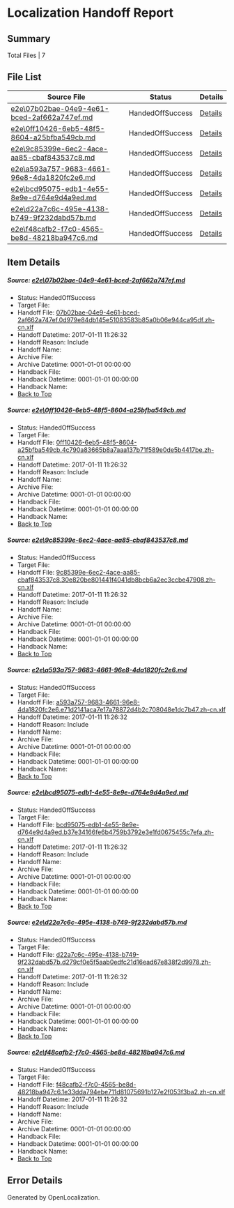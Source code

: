 # <a name='report-top'></a> Localization Handoff Report

## Summary
 Total Files | 7

## File List
 Source File | Status | Details 
 ----------- | ------ | ------- 
 [e2e\07b02bae-04e9-4e61-bced-2af662a747ef.md](https://github.com/OpenLocalizationTestOrg/ol-test0/blob/6a5db6940574768938ceaed81896ca9dd2d049d5/e2e/07b02bae-04e9-4e61-bced-2af662a747ef.md) | HandedOffSuccess | [Details](#08a20fea4008df84969b9c53148d0e26f070d58b1)
 [e2e\0ff10426-6eb5-48f5-8604-a25bfba549cb.md](https://github.com/OpenLocalizationTestOrg/ol-test0/blob/6a5db6940574768938ceaed81896ca9dd2d049d5/e2e/0ff10426-6eb5-48f5-8604-a25bfba549cb.md) | HandedOffSuccess | [Details](#d7d94a4e4cee445fb609b70ea3b8a58973dd5b992)
 [e2e\9c85399e-6ec2-4ace-aa85-cbaf843537c8.md](https://github.com/OpenLocalizationTestOrg/ol-test0/blob/6a5db6940574768938ceaed81896ca9dd2d049d5/e2e/9c85399e-6ec2-4ace-aa85-cbaf843537c8.md) | HandedOffSuccess | [Details](#7a968a2b0d0f9b40e419260743ba873cbbe36f3c5)
 [e2e\a593a757-9683-4661-96e8-4da1820fc2e6.md](https://github.com/OpenLocalizationTestOrg/ol-test0/blob/6a5db6940574768938ceaed81896ca9dd2d049d5/e2e/a593a757-9683-4661-96e8-4da1820fc2e6.md) | HandedOffSuccess | [Details](#f7c4b885e61ddd118ab9154ea13dca7d79ddf2506)
 [e2e\bcd95075-edb1-4e55-8e9e-d764e9d4a9ed.md](https://github.com/OpenLocalizationTestOrg/ol-test0/blob/6a5db6940574768938ceaed81896ca9dd2d049d5/e2e/bcd95075-edb1-4e55-8e9e-d764e9d4a9ed.md) | HandedOffSuccess | [Details](#6335e77f051681b717ca9e455ecae0eda4fdf5b27)
 [e2e\d22a7c6c-495e-4138-b749-9f232dabd57b.md](https://github.com/OpenLocalizationTestOrg/ol-test0/blob/6a5db6940574768938ceaed81896ca9dd2d049d5/e2e/d22a7c6c-495e-4138-b749-9f232dabd57b.md) | HandedOffSuccess | [Details](#451cd43268171c5f30a3bac36dd08afdd3ccf2488)
 [e2e\f48cafb2-f7c0-4565-be8d-48218ba947c6.md](https://github.com/OpenLocalizationTestOrg/ol-test0/blob/6a5db6940574768938ceaed81896ca9dd2d049d5/e2e/f48cafb2-f7c0-4565-be8d-48218ba947c6.md) | HandedOffSuccess | [Details](#4da6f80aacc24bc7091111bf4f04140728fcce0010)

## Item Details
##### <a name='08a20fea4008df84969b9c53148d0e26f070d58b1'></a> Source: [e2e\07b02bae-04e9-4e61-bced-2af662a747ef.md](https://github.com/OpenLocalizationTestOrg/ol-test0/blob/6a5db6940574768938ceaed81896ca9dd2d049d5/e2e/07b02bae-04e9-4e61-bced-2af662a747ef.md)
* Status: HandedOffSuccess
* Target File: 
* Handoff File: [07b02bae-04e9-4e61-bced-2af662a747ef.0d979e84db145e51083583b85a0b06e944ca95df.zh-cn.xlf](https://github.com/OpenLocalizationTestOrg/ol-test0-handoff/blob/9bdfe2522900e3f6391309d5ba38a5221db18c86/ol-handoff/OpenLocalizationTestOrg/ol-test0-zhcn/shujia/ht/07b02bae-04e9-4e61-bced-2af662a747ef.0d979e84db145e51083583b85a0b06e944ca95df.zh-cn.xlf)
* Handoff Datetime: 2017-01-11 11:26:32
* Handoff Reason: Include
* Handoff Name: 
* Archive File: 
* Archive Datetime: 0001-01-01 00:00:00
* Handback File: 
* Handback Datetime: 0001-01-01 00:00:00
* Handback Name: 
* [Back to Top](#report-top)

##### <a name='d7d94a4e4cee445fb609b70ea3b8a58973dd5b992'></a> Source: [e2e\0ff10426-6eb5-48f5-8604-a25bfba549cb.md](https://github.com/OpenLocalizationTestOrg/ol-test0/blob/6a5db6940574768938ceaed81896ca9dd2d049d5/e2e/0ff10426-6eb5-48f5-8604-a25bfba549cb.md)
* Status: HandedOffSuccess
* Target File: 
* Handoff File: [0ff10426-6eb5-48f5-8604-a25bfba549cb.4c790a83665b8a7aaa137b71f589e0de5b4417be.zh-cn.xlf](https://github.com/OpenLocalizationTestOrg/ol-test0-handoff/blob/9bdfe2522900e3f6391309d5ba38a5221db18c86/ol-handoff/OpenLocalizationTestOrg/ol-test0-zhcn/shujia/ht/0ff10426-6eb5-48f5-8604-a25bfba549cb.4c790a83665b8a7aaa137b71f589e0de5b4417be.zh-cn.xlf)
* Handoff Datetime: 2017-01-11 11:26:32
* Handoff Reason: Include
* Handoff Name: 
* Archive File: 
* Archive Datetime: 0001-01-01 00:00:00
* Handback File: 
* Handback Datetime: 0001-01-01 00:00:00
* Handback Name: 
* [Back to Top](#report-top)

##### <a name='7a968a2b0d0f9b40e419260743ba873cbbe36f3c5'></a> Source: [e2e\9c85399e-6ec2-4ace-aa85-cbaf843537c8.md](https://github.com/OpenLocalizationTestOrg/ol-test0/blob/6a5db6940574768938ceaed81896ca9dd2d049d5/e2e/9c85399e-6ec2-4ace-aa85-cbaf843537c8.md)
* Status: HandedOffSuccess
* Target File: 
* Handoff File: [9c85399e-6ec2-4ace-aa85-cbaf843537c8.30e820be801441f4041db8bcb6a2ec3ccbe47908.zh-cn.xlf](https://github.com/OpenLocalizationTestOrg/ol-test0-handoff/blob/9bdfe2522900e3f6391309d5ba38a5221db18c86/ol-handoff/OpenLocalizationTestOrg/ol-test0-zhcn/shujia/ht/9c85399e-6ec2-4ace-aa85-cbaf843537c8.30e820be801441f4041db8bcb6a2ec3ccbe47908.zh-cn.xlf)
* Handoff Datetime: 2017-01-11 11:26:32
* Handoff Reason: Include
* Handoff Name: 
* Archive File: 
* Archive Datetime: 0001-01-01 00:00:00
* Handback File: 
* Handback Datetime: 0001-01-01 00:00:00
* Handback Name: 
* [Back to Top](#report-top)

##### <a name='f7c4b885e61ddd118ab9154ea13dca7d79ddf2506'></a> Source: [e2e\a593a757-9683-4661-96e8-4da1820fc2e6.md](https://github.com/OpenLocalizationTestOrg/ol-test0/blob/6a5db6940574768938ceaed81896ca9dd2d049d5/e2e/a593a757-9683-4661-96e8-4da1820fc2e6.md)
* Status: HandedOffSuccess
* Target File: 
* Handoff File: [a593a757-9683-4661-96e8-4da1820fc2e6.e71d2141aca7e17a78872d4b2c708048e1dc7b47.zh-cn.xlf](https://github.com/OpenLocalizationTestOrg/ol-test0-handoff/blob/9bdfe2522900e3f6391309d5ba38a5221db18c86/ol-handoff/OpenLocalizationTestOrg/ol-test0-zhcn/shujia/ht/a593a757-9683-4661-96e8-4da1820fc2e6.e71d2141aca7e17a78872d4b2c708048e1dc7b47.zh-cn.xlf)
* Handoff Datetime: 2017-01-11 11:26:32
* Handoff Reason: Include
* Handoff Name: 
* Archive File: 
* Archive Datetime: 0001-01-01 00:00:00
* Handback File: 
* Handback Datetime: 0001-01-01 00:00:00
* Handback Name: 
* [Back to Top](#report-top)

##### <a name='6335e77f051681b717ca9e455ecae0eda4fdf5b27'></a> Source: [e2e\bcd95075-edb1-4e55-8e9e-d764e9d4a9ed.md](https://github.com/OpenLocalizationTestOrg/ol-test0/blob/6a5db6940574768938ceaed81896ca9dd2d049d5/e2e/bcd95075-edb1-4e55-8e9e-d764e9d4a9ed.md)
* Status: HandedOffSuccess
* Target File: 
* Handoff File: [bcd95075-edb1-4e55-8e9e-d764e9d4a9ed.b37e34166fe6b4759b3792e3e1fd0675455c7efa.zh-cn.xlf](https://github.com/OpenLocalizationTestOrg/ol-test0-handoff/blob/9bdfe2522900e3f6391309d5ba38a5221db18c86/ol-handoff/OpenLocalizationTestOrg/ol-test0-zhcn/shujia/ht/bcd95075-edb1-4e55-8e9e-d764e9d4a9ed.b37e34166fe6b4759b3792e3e1fd0675455c7efa.zh-cn.xlf)
* Handoff Datetime: 2017-01-11 11:26:32
* Handoff Reason: Include
* Handoff Name: 
* Archive File: 
* Archive Datetime: 0001-01-01 00:00:00
* Handback File: 
* Handback Datetime: 0001-01-01 00:00:00
* Handback Name: 
* [Back to Top](#report-top)

##### <a name='451cd43268171c5f30a3bac36dd08afdd3ccf2488'></a> Source: [e2e\d22a7c6c-495e-4138-b749-9f232dabd57b.md](https://github.com/OpenLocalizationTestOrg/ol-test0/blob/6a5db6940574768938ceaed81896ca9dd2d049d5/e2e/d22a7c6c-495e-4138-b749-9f232dabd57b.md)
* Status: HandedOffSuccess
* Target File: 
* Handoff File: [d22a7c6c-495e-4138-b749-9f232dabd57b.d279cf0e5f5aab0edfc21d16ead67e838f2d9978.zh-cn.xlf](https://github.com/OpenLocalizationTestOrg/ol-test0-handoff/blob/9bdfe2522900e3f6391309d5ba38a5221db18c86/ol-handoff/OpenLocalizationTestOrg/ol-test0-zhcn/shujia/ht/d22a7c6c-495e-4138-b749-9f232dabd57b.d279cf0e5f5aab0edfc21d16ead67e838f2d9978.zh-cn.xlf)
* Handoff Datetime: 2017-01-11 11:26:32
* Handoff Reason: Include
* Handoff Name: 
* Archive File: 
* Archive Datetime: 0001-01-01 00:00:00
* Handback File: 
* Handback Datetime: 0001-01-01 00:00:00
* Handback Name: 
* [Back to Top](#report-top)

##### <a name='4da6f80aacc24bc7091111bf4f04140728fcce0010'></a> Source: [e2e\f48cafb2-f7c0-4565-be8d-48218ba947c6.md](https://github.com/OpenLocalizationTestOrg/ol-test0/blob/6a5db6940574768938ceaed81896ca9dd2d049d5/e2e/f48cafb2-f7c0-4565-be8d-48218ba947c6.md)
* Status: HandedOffSuccess
* Target File: 
* Handoff File: [f48cafb2-f7c0-4565-be8d-48218ba947c6.1e33dda794ebe711d81075691b127e2f053f3ba2.zh-cn.xlf](https://github.com/OpenLocalizationTestOrg/ol-test0-handoff/blob/9bdfe2522900e3f6391309d5ba38a5221db18c86/ol-handoff/OpenLocalizationTestOrg/ol-test0-zhcn/shujia/ht/f48cafb2-f7c0-4565-be8d-48218ba947c6.1e33dda794ebe711d81075691b127e2f053f3ba2.zh-cn.xlf)
* Handoff Datetime: 2017-01-11 11:26:32
* Handoff Reason: Include
* Handoff Name: 
* Archive File: 
* Archive Datetime: 0001-01-01 00:00:00
* Handback File: 
* Handback Datetime: 0001-01-01 00:00:00
* Handback Name: 
* [Back to Top](#report-top)


## Error Details

Generated by OpenLocalization.
